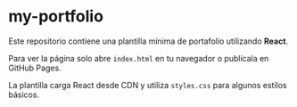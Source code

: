 # my-portfolio

Este repositorio contiene una plantilla mínima de portafolio utilizando **React**.

Para ver la página solo abre `index.html` en tu navegador o publícala en GitHub Pages.

La plantilla carga React desde CDN y utiliza `styles.css` para algunos estilos básicos.
